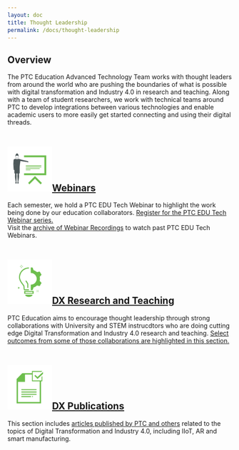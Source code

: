 ```yaml
---
layout: doc
title: Thought Leadership
permalink: /docs/thought-leadership
---
```


<section class="section">
    <div class="container">
        <h2>Overview</h2>
        <div>The PTC Education Advanced Technology Team works with thought leaders from around the world who are pushing the boundaries of what is possible with digital transformation and Industry 4.0 in research and teaching. Along with a team of student researchers, we work with technical teams around PTC to develop integrations between various technologies and enable academic users to more easily get started connecting and using their digital threads.<br /><br />
        </div>
    </div>
    <div class="container">
        <h2><a href="https://ptc-education.github.io/docs/thought-leadership/webinars"><img src="/docs/thought-leadership/Webinars.png" width="100px" alt=""/>Webinars</a></h2>
        <div>Each semester, we hold a PTC EDU Tech Webinar to highlight the work being done by our education collaborators. <a href="https://docs.google.com/forms/d/e/1FAIpQLSdY4ycp_AAJ4CNSGHRcMVVIT9qJ55Z5aFWB85smU-FEjOotdA/viewform">Register for the PTC EDU Tech Webinar series.</a>
        </div>
        <div>Visit the <a href="https://ptc-education.github.io/docs/thought-leadership/webinars">archive of Webinar Recordings</a> to watch past PTC EDU Tech Webinars.<br /><br />
        </div>
    </div>
    <div class="container">
        <h2><a href="https://ptc-education.github.io/docs/thought-leadership/research"><img src="/docs/thought-leadership/ResearchTeaching.png" width="100px" alt=""/>DX Research and Teaching</a></h2>
        <div>PTC Education aims to encourage thought leadership through strong collaborations with University and STEM instrucdtors who are doing cutting edge Digital Transformation and Industry 4.0 research and teaching. <a href="https://ptc-education.github.io/docs/thought-leadership/research">Select outcomes from some of those collaborations are highlighted in this section.</a><br /><br /></div>
    </div>
    <div class="container">
        <h2><a href="https://ptc-education.github.io/docs/thought-leadership/research"><img src="/docs/thought-leadership/Publications.png" width="100px" alt=""/>DX Publications</a></h2>
        <div>This section includes <a href="https://ptc-education.github.io/docs/thought-leadership/research">articles published by PTC and others</a> related to the topics of Digital Transformation and Industry 4.0, including IIoT, AR and smart manufacturing.</div>
    </div>
</section>


